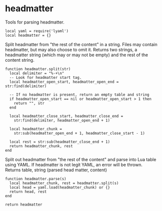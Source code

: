 # headmatter

Tools for parsing headmatter.

    local yaml = require('lyaml')
    local headmatter = {}

Split headmatter from "the rest of the content" in a string.
Files may contain headmatter, but may also choose to omit it.
Returns two strings, a headmatter string (which may or may not
be empty) and the rest of the content string.

    function headmatter.split(str)
      local delimiter = "%-+\n"
      -- Look for headmatter start tag.
      local headmatter_open_start, headmatter_open_end = str:find(delimiter)

      -- If no headmatter is present, return an empty table and string
      if headmatter_open_start == nil or headmatter_open_start > 1 then
        return "", str
      end

      local headmatter_close_start, headmatter_close_end =
        str:find(delimiter, headmatter_open_end + 1)

      local headmatter_chunk =
        str:sub(headmatter_open_end + 1, headmatter_close_start - 1)

      local rest = str:sub(headmatter_close_end + 1)
      return headmatter_chunk, rest
    end

Split out headmatter from "the rest of the content" and parse into
Lua table using YAML.
If headmatter is not legit YAML, an error will be thrown.
Returns table, string (parsed head matter, content)

    function headmatter.parse(s)
      local headmatter_chunk, rest = headmatter.split(s)
      local head = yaml.load(headmatter_chunk) or {}
      return head, rest
    end

    return headmatter

